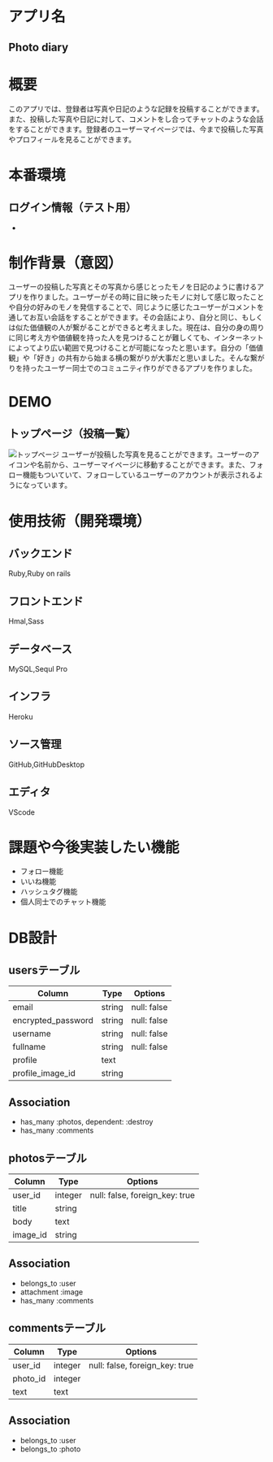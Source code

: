 # アプリ名
## Photo diary
# 概要
このアプリでは、登録者は写真や日記のような記録を投稿することができます。また、投稿した写真や日記に対して、コメントをし合ってチャットのような会話をすることができます。登録者のユーザーマイページでは、今まで投稿した写真やプロフィールを見ることができます。
# 本番環境
ログイン情報（テスト用）
-
-
# 制作背景（意図）
ユーザーの投稿した写真とその写真から感じとったモノを日記のように書けるアプリを作りました。ユーザーがその時に目に映ったモノに対して感じ取ったことや自分の好みのモノを発信することで、同じように感じたユーザーがコメントを通してお互い会話をすることができます。その会話により、自分と同じ、もしくは似た価値観の人が繋がることができると考えました。現在は、自分の身の周りに同じ考え方や価値観を持った人を見つけることが難しくても、インターネットによってより広い範囲で見つけることが可能になったと思います。自分の「価値観」や「好き」の共有から始まる横の繋がりが大事だと思いました。そんな繋がりを持ったユーザー同士でのコミュニティ作りができるアプリを作りました。
# DEMO
## トップページ（投稿一覧）
![トップページ](https://github.com/KojiK222/Photo_diary_app/blob/master/app/assets/images/gazo_gif/4e2545a70752294378be67e914708fc3.gif)
ユーザーが投稿した写真を見ることができます。ユーザーのアイコンや名前から、ユーザーマイページに移動することができます。また、フォロー機能もついていて、フォローしているユーザーのアカウントが表示されるようになっています。
# 使用技術（開発環境）
## バックエンド
Ruby,Ruby on rails
## フロントエンド
Hmal,Sass
## データベース
MySQL,Sequl Pro
## インフラ
Heroku
## ソース管理
GitHub,GitHubDesktop
## エディタ
VScode
# 課題や今後実装したい機能
- フォロー機能
- いいね機能
- ハッシュタグ機能
- 個人同士でのチャット機能
# DB設計
## usersテーブル
|Column|Type|Options|
|------|----|-------|
|email|string|null: false|
|encrypted_password|string|null: false|
|username|string|null: false|
|fullname|string|null: false|
|profile|text|
|profile_image_id|string|
## Association
- has_many :photos, dependent: :destroy
- has_many :comments

## photosテーブル
|Column|Type|Options|
|------|----|-------|
|user_id|integer|null: false, foreign_key: true|
|title|string|
|body|text|
|image_id|string|
## Association
- belongs_to :user
- attachment :image
- has_many :comments 

## commentsテーブル
|Column|Type|Options|
|------|----|-------|
|user_id|integer|null: false, foreign_key: true|
|photo_id|integer|
|text|text|
## Association
- belongs_to :user
- belongs_to :photo
